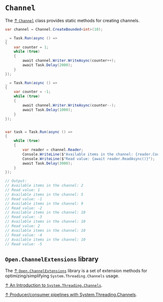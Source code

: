 # `Channel`

The [↑ `Channel`](https://learn.microsoft.com/en-us/dotnet/api/system.threading.channels.channel) class provides static methods for creating channels.

```csharp
var channel = Channel.CreateBounded<int>(10);

_ = Task.Run(async () =>
{
    var counter = 1;
    while (true)
    {
        await channel.Writer.WriteAsync(counter++);
        await Task.Delay(2000);
    }
});

_ = Task.Run(async () =>
{
    var counter = -1;
    while (true)
    {
        await channel.Writer.WriteAsync(counter--);
        await Task.Delay(1000);
    }
});


var task = Task.Run(async () =>
{
    while (true)
    {
        var reader = channel.Reader;
        Console.WriteLine($"Available items in the channel: {reader.Count}");
        Console.WriteLine($"Read value: {await reader.ReadAsync()}");
        await Task.Delay(3000);
    }
});

// Output:
// Available items in the channel: 2
// Read value: 1
// Available items in the channel: 5
// Read value: -1
// Available items in the channel: 9
// Read value: -2
// Available items in the channel: 10
// Read value: -3
// Available items in the channel: 10
// Read value: 2
// Available items in the channel: 10
// Read value: -4
// Available items in the channel: 10
// Read value: -5
```

## `Open.ChannelExtensions` library

The [↑ `Open.ChannelExtensions`](https://github.com/Open-NET-Libraries/Open.ChannelExtensions) library is a set of extension methods for optimizing/simplifying `System.Threading.Channels` usage.

[↑ An Introduction to `System.Threading.Channels`](https://devblogs.microsoft.com/dotnet/an-introduction-to-system-threading-channels).

[↑ Producer/consumer pipelines with System.Threading.Channels](https://blog.maartenballiauw.be/post/2020/08/26/producer-consumer-pipelines-with-system-threading-channels.html).